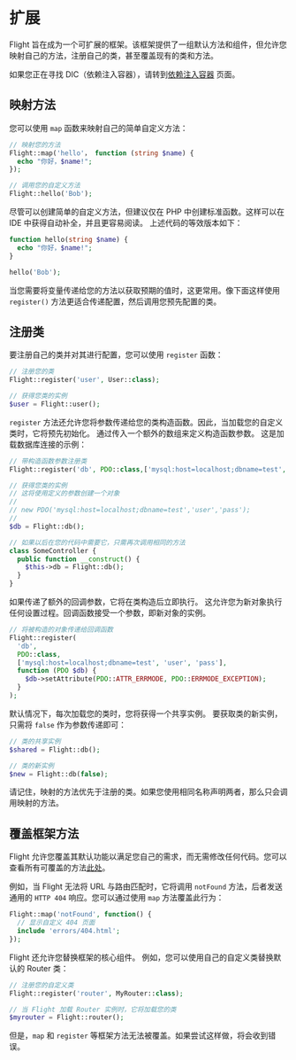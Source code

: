 # 扩展

Flight 旨在成为一个可扩展的框架。该框架提供了一组默认方法和组件，但允许您映射自己的方法，注册自己的类，甚至覆盖现有的类和方法。

如果您正在寻找 DIC（依赖注入容器），请转到[依赖注入容器](dependency-injection-container) 页面。

## 映射方法

您可以使用 `map` 函数来映射自己的简单自定义方法：

```php
// 映射您的方法
Flight::map('hello'， function (string $name) {
  echo "你好，$name!";
});

// 调用您的自定义方法
Flight::hello('Bob');
```

尽管可以创建简单的自定义方法，但建议仅在 PHP 中创建标准函数。这样可以在 IDE 中获得自动补全，并且更容易阅读。
上述代码的等效版本如下：

```php
function hello(string $name) {
  echo "你好，$name!";
}

hello('Bob');
```

当您需要将变量传递给您的方法以获取预期的值时，这更常用。像下面这样使用 `register()` 方法更适合传递配置，然后调用您预先配置的类。

## 注册类

要注册自己的类并对其进行配置，您可以使用 `register` 函数：

```php
// 注册您的类
Flight::register('user', User::class);

// 获得您类的实例
$user = Flight::user();
```

`register` 方法还允许您将参数传递给您的类构造函数。因此，当加载您的自定义类时，它将预先初始化。
通过传入一个额外的数组来定义构造函数参数。
这是加载数据库连接的示例：

```php
// 带构造函数参数注册类
Flight::register('db', PDO::class,['mysql:host=localhost;dbname=test', 'user', 'pass']);

// 获得您类的实例
// 这将使用定义的参数创建一个对象
//
// new PDO('mysql:host=localhost;dbname=test','user','pass');
//
$db = Flight::db();

// 如果以后在您的代码中需要它，只需再次调用相同的方法
class SomeController {
  public function __construct() {
	$this->db = Flight::db();
  }
}
```

如果传递了额外的回调参数，它将在类构造后立即执行。
这允许您为新对象执行任何设置过程。回调函数接受一个参数，即新对象的实例。

```php
// 将被构造的对象传递给回调函数
Flight::register(
  'db',
  PDO::class,
  ['mysql:host=localhost;dbname=test', 'user', 'pass'],
  function (PDO $db) {
    $db->setAttribute(PDO::ATTR_ERRMODE, PDO::ERRMODE_EXCEPTION);
  }
);
```

默认情况下，每次加载您的类时，您将获得一个共享实例。
要获取类的新实例，只需将 `false` 作为参数传递即可：

```php
// 类的共享实例
$shared = Flight::db();

// 类的新实例
$new = Flight::db(false);
```

请记住，映射的方法优先于注册的类。如果您使用相同名称声明两者，那么只会调用映射的方法。

## 覆盖框架方法

Flight 允许您覆盖其默认功能以满足您自己的需求，而无需修改任何代码。您可以查看所有可覆盖的方法[此处](/learn/api)。

例如，当 Flight 无法将 URL 与路由匹配时，它将调用 `notFound` 方法，后者发送通用的 `HTTP 404` 响应。您可以通过使用 `map` 方法覆盖此行为：

```php
Flight::map('notFound', function() {
  // 显示自定义 404 页面
  include 'errors/404.html';
});
```

Flight 还允许您替换框架的核心组件。
例如，您可以使用自己的自定义类替换默认的 Router 类：

```php
// 注册您的自定义类
Flight::register('router', MyRouter::class);

// 当 Flight 加载 Router 实例时，它将加载您的类
$myrouter = Flight::router();
```

但是，`map` 和 `register` 等框架方法无法被覆盖。如果尝试这样做，将会收到错误。